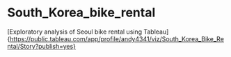 # South_Korea_bike_rental
[Exploratory analysis of Seoul bike rental using Tableau]{https://public.tableau.com/app/profile/andy4341/viz/South_Korea_Bike_Rental/Story?publish=yes}
